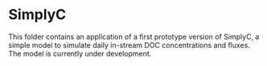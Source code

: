 # SimplyC

This folder contains an application of a first prototype version of SimplyC, a simple model to simulate daily in-stream DOC concentrations and fluxes. The model is currently under development.
